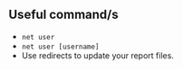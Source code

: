 ## Useful command/s

- `net user`
- `net user [username]`
- Use redirects to update your report files. 